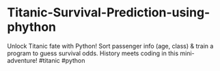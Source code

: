 # Titanic-Survival-Prediction-using-phython
Unlock Titanic fate with Python! Sort passenger info (age, class) &amp; train a program to guess survival odds. History meets coding in this mini-adventure! #titanic #python 
